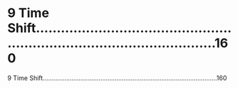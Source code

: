 # 9   Time Shift.................................................................................................160

9   Time Shift.................................................................................................160